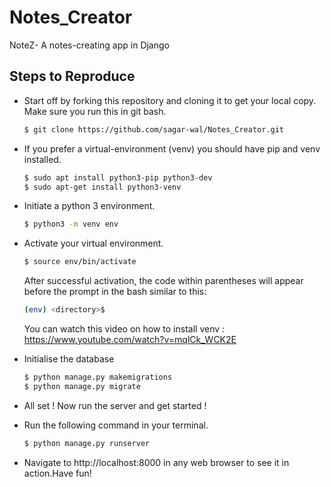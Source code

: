 # Notes_Creator
NoteZ- A notes-creating app in Django
 
## Steps to Reproduce
* Start off by forking this repository and cloning it to get your local copy. Make sure you run this in git bash.

  ```bash
  $ git clone https://github.com/sagar-wal/Notes_Creator.git
  ```
* If you prefer a virtual-environment (venv) you should have pip and venv installed.

  ```bash
  $ sudo apt install python3-pip python3-dev
  $ sudo apt-get install python3-venv
  ```
 
* Initiate a python 3 environment.
  
  ```bash
  $ python3 -m venv env 
  ```
* Activate your virtual environment.
  
  ```bash
  $ source env/bin/activate
  ```
  
  After successful activation, the code within parentheses will appear before the prompt in the bash similar to this:
  ```bash
  (env) <directory>$ 
  ``` 
  You can watch this video on how to install venv : <a href="https://www.youtube.com/watch?v=mqlCk_WCK2E">https://www.youtube.com/watch?v=mqlCk_WCK2E</a>
  

 * Initialise the database
   
   ```bash
   $ python manage.py makemigrations
   $ python manage.py migrate
   ```
 
 * All set ! Now run the server and get started !
   
* Run the following command in your terminal.

  ```bash
  $ python manage.py runserver
  ```
  
* Navigate to http://localhost:8000 in any web browser to see it in action.Have fun!
